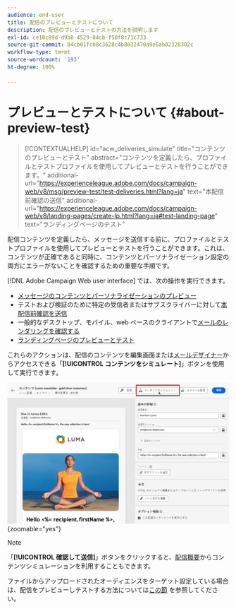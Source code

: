 ```yaml
---
audience: end-user
title: 配信のプレビューとテストについて
description: 配信のプレビューとテストの方法を説明します
exl-id: ce10c89d-d9b8-4529-84cb-f58f8c71c733
source-git-commit: 84cb01fc08c3628c4b8032470a8e6ab02328302c
workflow-type: tm+mt
source-wordcount: '193'
ht-degree: 100%

---
```


# プレビューとテストについて {#about-preview-test}

>[!CONTEXTUALHELP]
>id="acw_deliveries_simulate"
>title="コンテンツのプレビューとテスト"
>abstract="コンテンツを定義したら、プロファイルとテストプロファイルを使用してプレビューとテストを行うことができます。"
>additional-url="https://experienceleague.adobe.com/docs/campaign-web/v8/msg/preview-test/test-deliveries.html?lang=ja" text="本配信前確認の送信"
>additional-url="https://experienceleague.adobe.com/docs/campaign-web/v8/landing-pages/create-lp.html?lang=ja#test-landing-page" text="ランディングページのテスト"

配信コンテンツを定義したら、メッセージを送信する前に、プロファイルとテストプロファイルを使用してプレビューとテストを行うことができます。これは、コンテンツが正確であると同時に、コンテンツとパーソナライゼーション設定の両方にエラーがないことを確認するための重要な手順です。

[!DNL Adobe Campaign Web user interface] では、次の操作を実行できます。

* [メッセージのコンテンツとパーソナライゼーションのプレビュー](preview-content.md)
* テストおよび検証のために特定の受信者またはサブスクライバーに対して[本配信前確認を送信](test-deliveries.md)
* 一般的なデスクトップ、モバイル、web ベースのクライアントで[メールのレンダリングを確認する](email-rendering.md)
* [ランディングページのプレビューとテスト](../landing-pages/create-lp.md#test-landing-page)

これらのアクションは、配信のコンテンツを編集画面または[メールデザイナー](../email/get-started-email-designer.md)からアクセスできる「**[!UICONTROL コンテンツをシミュレート]**」ボタンを使用して実行できます。

![](assets/simulate-button.png){zoomable="yes"}

>[!NOTE]
>
>「**[!UICONTROL 確認して送信]**」ボタンをクリックすると、[配信概要](../monitor/prepare-send.md)からコンテンツシミュレーションを利用することもできます。
>
>ファイルからアップロードされたオーディエンスをターゲット設定している場合は、配信をプレビューしテストする方法については[この節](../audience/file-audience.md#preview--test-your-email-test) を参照してください。
